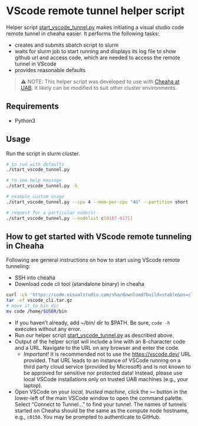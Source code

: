 # VScode remote tunnel helper script

Helper script [start_vscode_tunnel.py](./start_vscode_tunnel.py) makes initiating a visual studio code remote tunnel in cheaha easier. It performs the following tasks:

* creates and submits sbatch script to slurm
* waits for slurm job to start running and displays its log file to show github url and access code, which are needed to access the remote tunnel in VScode
* provides reasonable defaults 

> ⚠️ NOTE: This helper script was developed to use with [Cheaha at UAB](https://docs.rc.uab.edu/). It likely can be modified to suit other cluster environments.

## Requirements

* Python3

## Usage

Run the script in slurm cluster.

```sh
# to run with defaults
./start_vscode_tunnel.py

# to see help message
./start_vscode_tunnel.py -h

# example custom usage
./start_vscode_tunnel.py --cpu 4 --mem-per-cpu "4G" --partition short 

# request for a particular node(s)
./start_vscode_tunnel.py --nodelist c[0167-0171]
```

## How to get started with VScode remote tunneling in Cheaha

Following are general instructions on how to start using VScode remote tunneling:

* SSH into cheaha
* Download code cli tool (standalone binary) in cheaha

```sh
curl -Lk 'https://code.visualstudio.com/sha/download?build=stable&os=cli-alpine-x64' --output vscode_cli.tar.gz
tar -xf vscode_cli.tar.gz
# move it to bin dir
mv code /home/$USER/bin
```

* If you haven’t already, add ~/bin/ dir to $PATH.  Be sure, `code -h` executes without any error.
* Run our helper script [start_vscode_tunnel.py](./start_vscode_tunnel.py) as described above.
* Output of the helper script will include a line with an 8-character code and a URL. Navigate to the URL on any browser and enter the code. 
  * *Important!* It is recommended not to use the https://vscode.dev/ URL provided. That URL leads to an instance of VSCode running on a third party cloud service (provided by Microsoft) and is not known to be approved for sensitive nor protected data! Instead, please use local VSCode installations only on trusted UAB machines (e.g., your laptop).
* Open VSCode on your *local, trusted machine*, click the `><` button in the lower-left of the main VSCode window to open the command palette. Select “Connect to Tunnel...” to find your tunnel. The names of tunnels started on Cheaha should be the same as the compute node hostname, e.g., `c0150`. You may be prompted to authenticate to GitHub.